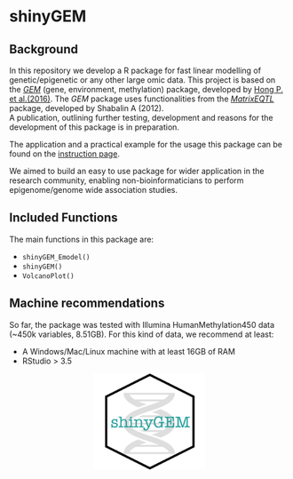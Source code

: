 <h1>shinyGEM</h1>

<h2>Background</h2>

In this repository we develop a R package for fast linear modelling of genetic/epigenetic or any other large omic data. This project is based on the 
<a href="https://github.com/fastGEM/GEM" target="blank_">*GEM*</a> (gene, environment, methylation) package, developed by <a href="https://www.ncbi.nlm.nih.gov/pubmed/27480116">Hong P. et al.(2016)</a>. 
The *GEM* package uses functionalities from the <a href="https://github.com/andreyshabalin/MatrixEQTL" target="blank_">*MatrixEQTL*</a> package, developed by Shabalin A (2012).  
A publication, outlining further testing, development and reasons for the development of this package is in preparation.


The application and a practical example for the usage this package can be found on the <a href="https://hobbeist.github.io/shinyGEM/">instruction page</a>.

We aimed to build an easy to use package for wider application in the research community, enabling non-bioinformaticians to perform epigenome/genome wide association
studies. 

<h2>Included Functions</h2>

The main functions in this package are:  

* <code>shinyGEM_Emodel()</code>   
* <code>shinyGEM()</code>  
* <code>VolcanoPlot()</code>

<h2>Machine recommendations</h2>

So far, the package was tested with Illumina HumanMethylation450 data (~450k variables, 8.51GB). For this kind of data, we recommend at least:  

* A Windows/Mac/Linux machine with at least 16GB of RAM
* RStudio > 3.5



<p align="center">

<img src="vignettes/logo.png"  width="40%" height="40%">

</p>
